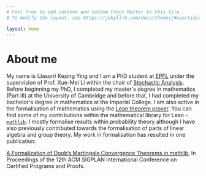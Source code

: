 ```yaml
---
# Feel free to add content and custom Front Matter to this file.
# To modify the layout, see https://jekyllrb.com/docs/themes/#overriding-theme-defaults

layout: home
---
```


# About me

My name is (Jason) Kexing Ying and I am a PhD student at [EPFL](https://www.epfl.ch/en/) under the supervision of Prof. Xue-Mei Li 
within the chair of [Stochastic Analysis](https://www.epfl.ch/labs/stoan/). Before beginning my PhD, I completed my master's 
degree in mathematics (Part III) at the University of Cambridge and before that, I had completed my bachelor's degree in 
mathematics at the Imperial College. I am also active in the formalisation of mathematics using the [Lean theorem prover](https://leanprover.github.io/).
You can find some of my contributions within the mathematical library for Lean - [`mathlib`](https://github.com/leanprover-community/mathlib).
I mostly formalise results within probability theory although I have also previously contributed towards the formalisation of 
parts of linear algebra and group theory. My work in formalisation has resulted in one publication: 

[A Formalization of Doob’s Martingale Convergence Theorems in mathlib](https://arxiv.org/abs/2212.05578), 
In Proceedings of the 12th ACM SIGPLAN International Conference on Certified Programs and Proofs.

